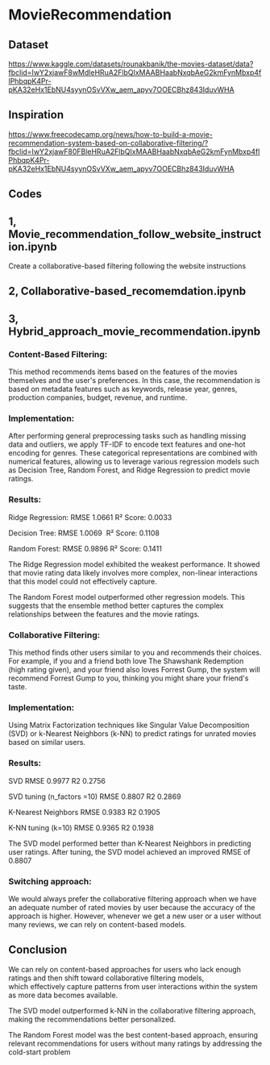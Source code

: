 # MovieRecommendation
## Dataset 
https://www.kaggle.com/datasets/rounakbanik/the-movies-dataset/data?fbclid=IwY2xjawF8wMdleHRuA2FlbQIxMAABHaabNxqbAeG2kmFynMbxp4flPhbqpK4Pr-pKA32eHx1EbNU4syynOSvVXw_aem_apyv7OOECBhz843IduvWHA 

## Inspiration 
https://www.freecodecamp.org/news/how-to-build-a-movie-recommendation-system-based-on-collaborative-filtering/?fbclid=IwY2xjawF80FBleHRuA2FlbQIxMAABHaabNxqbAeG2kmFynMbxp4flPhbqpK4Pr-pKA32eHx1EbNU4syynOSvVXw_aem_apyv7OOECBhz843IduvWHA 

## Codes
## 1, Movie_recommendation_follow_website_instruction.ipynb

Create a collaborative-based filtering following the website instructions

## 2, Collaborative-based_recomemdation.ipynb


## 3, Hybrid_approach_movie_recommendation.ipynb 

### Content-Based Filtering: 
This method recommends items based on the features of the movies themselves and the user's preferences. In this case, the recommendation is based on metadata features such as keywords, release year, genres, production companies, budget, revenue, and runtime.

### Implementation: 
After performing general preprocessing tasks such as handling missing data and outliers, we apply TF-IDF to encode text features and one-hot encoding for genres. These categorical representations are combined with numerical features, allowing us to leverage various regression models such as Decision Tree, Random Forest, and Ridge Regression to predict movie ratings.

### Results:
Ridge Regression: RMSE 1.0661 R² Score: 0.0033

Decision Tree: RMSE 1.0069  R² Score: 0.1108

Random Forest: RMSE 0.9896 R² Score: 0.1411

The Ridge Regression model exhibited the weakest performance. It showed that movie rating data likely involves more complex, non-linear interactions that this model could not effectively capture.

The Random Forest model outperformed other regression models. This suggests that the ensemble method better captures the complex relationships between the features and the movie ratings.

### Collaborative Filtering: 
This method finds other users similar to you and recommends their choices. For example, if you and a friend both love The Shawshank Redemption (high rating given), and your friend also loves Forrest Gump, the system will recommend Forrest Gump to you, thinking you might share your friend's taste. 

### Implementation: 
Using Matrix Factorization techniques like Singular Value Decomposition (SVD) or k-Nearest Neighbors (k-NN) to predict ratings for unrated movies based on similar users.

### Results: 
SVD RMSE 0.9977 R2 0.2756 

SVD tuning (n_factors =10) RMSE 0.8807 R2 0.2869 

K-Nearest Neighbors RMSE 0.9383 R2 0.1905 

K-NN tuning (k=10) RMSE 0.9365 R2 0.1938 

The SVD model performed better than K-Nearest Neighbors in predicting user ratings. After tuning, the SVD model achieved an improved RMSE of 0.8807


### Switching approach: 
We would always prefer the collaborative filtering approach when we have an adequate number of rated movies by user because the accuracy of the approach is higher. However, whenever we get a new user or a user without many reviews, we can rely on content-based models. 



## Conclusion
We can rely on content-based approaches for users who lack enough ratings and then shift toward collaborative filtering models, which effectively capture patterns from user interactions within the system as more data becomes available.

The SVD model outperformed k-NN in the collaborative filtering approach, making the recommendations better personalized. 

The Random Forest model was the best content-based approach, ensuring relevant recommendations for users without many ratings by addressing the cold-start problem


